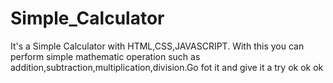 # Simple_Calculator
It's a Simple Calculator with HTML,CSS,JAVASCRIPT. With this you can perform simple mathematic operation such as addition,subtraction,multiplication,division.Go fot it and give it a try
ok ok ok
